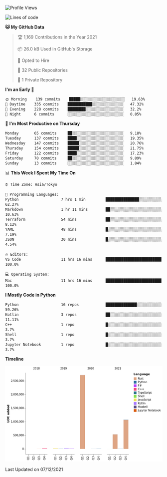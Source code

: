 <!--START_SECTION:waka-->
![Profile Views](http://img.shields.io/badge/Profile%20Views-6-blue)

![Lines of code](https://img.shields.io/badge/From%20Hello%20World%20I%27ve%20Written-4%20Million%20lines%20of%20code-blue)

**🐱 My GitHub Data** 

> 🏆 1,169 Contributions in the Year 2021
 > 
> 📦 26.0 kB Used in GitHub's Storage 
 > 
> 💼 Opted to Hire
 > 
> 📜 32 Public Repositories 
 > 
> 🔑 1 Private Repository 
 > 
**I'm an Early 🐤** 

```text
🌞 Morning    139 commits    █████░░░░░░░░░░░░░░░░░░░░   19.63% 
🌆 Daytime    335 commits    ███████████░░░░░░░░░░░░░░   47.32% 
🌃 Evening    228 commits    ████████░░░░░░░░░░░░░░░░░   32.2% 
🌙 Night      6 commits      ░░░░░░░░░░░░░░░░░░░░░░░░░   0.85%

```
📅 **I'm Most Productive on Thursday** 

```text
Monday       65 commits     ██░░░░░░░░░░░░░░░░░░░░░░░   9.18% 
Tuesday      137 commits    ████░░░░░░░░░░░░░░░░░░░░░   19.35% 
Wednesday    147 commits    █████░░░░░░░░░░░░░░░░░░░░   20.76% 
Thursday     154 commits    █████░░░░░░░░░░░░░░░░░░░░   21.75% 
Friday       122 commits    ████░░░░░░░░░░░░░░░░░░░░░   17.23% 
Saturday     70 commits     ██░░░░░░░░░░░░░░░░░░░░░░░   9.89% 
Sunday       13 commits     ░░░░░░░░░░░░░░░░░░░░░░░░░   1.84%

```


📊 **This Week I Spent My Time On** 

```text
⌚︎ Time Zone: Asia/Tokyo

💬 Programming Languages: 
Python                   7 hrs 1 min         ███████████████░░░░░░░░░░   62.27% 
Markdown                 1 hr 11 mins        ██░░░░░░░░░░░░░░░░░░░░░░░   10.63% 
Terraform                54 mins             ██░░░░░░░░░░░░░░░░░░░░░░░   8.12% 
YAML                     48 mins             █░░░░░░░░░░░░░░░░░░░░░░░░   7.19% 
JSON                     30 mins             █░░░░░░░░░░░░░░░░░░░░░░░░   4.54%

🔥 Editors: 
VS Code                  11 hrs 16 mins      █████████████████████████   100.0%

💻 Operating System: 
Mac                      11 hrs 16 mins      █████████████████████████   100.0%

```

**I Mostly Code in Python** 

```text
Python                   16 repos            ██████████████░░░░░░░░░░░   59.26% 
Kotlin                   3 repos             ██░░░░░░░░░░░░░░░░░░░░░░░   11.11% 
C++                      1 repo              █░░░░░░░░░░░░░░░░░░░░░░░░   3.7% 
Shell                    1 repo              █░░░░░░░░░░░░░░░░░░░░░░░░   3.7% 
Jupyter Notebook         1 repo              █░░░░░░░░░░░░░░░░░░░░░░░░   3.7%

```


**Timeline**

![Chart not found](https://raw.githubusercontent.com/kitagawa-hr/kitagawa-hr/main/charts/bar_graph.png) 


 Last Updated on 07/12/2021
<!--END_SECTION:waka-->
